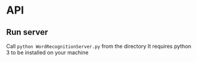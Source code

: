 # API
## Run server
Call ```python WordRecognitionServer.py``` from the directory 
It requires python 3 to be installed on your machine